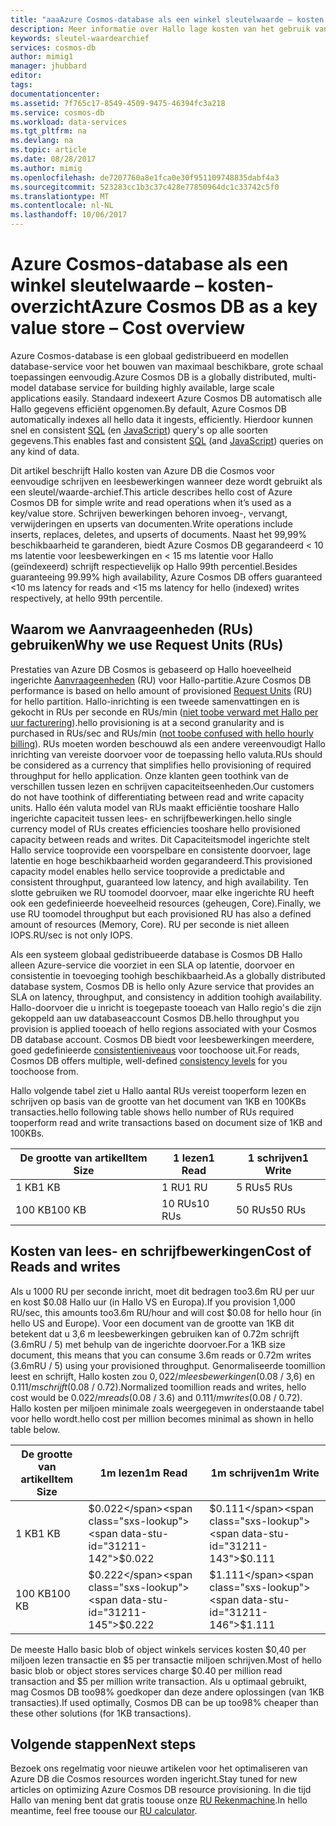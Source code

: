 ```yaml
---
title: "aaaAzure Cosmos-database als een winkel sleutelwaarde – kosten overzicht | Microsoft Docs"
description: Meer informatie over Hallo lage kosten van het gebruik van Azure DB die Cosmos als een winkel sleutelwaarde.
keywords: sleutel-waardearchief
services: cosmos-db
author: mimig1
manager: jhubbard
editor: 
tags: 
documentationcenter: 
ms.assetid: 7f765c17-8549-4509-9475-46394fc3a218
ms.service: cosmos-db
ms.workload: data-services
ms.tgt_pltfrm: na
ms.devlang: na
ms.topic: article
ms.date: 08/28/2017
ms.author: mimig
ms.openlocfilehash: de7207760a8e1fca0e30f951109748835dabf4a3
ms.sourcegitcommit: 523283cc1b3c37c428e77850964dc1c33742c5f0
ms.translationtype: MT
ms.contentlocale: nl-NL
ms.lasthandoff: 10/06/2017
---
```

# <a name="azure-cosmos-db-as-a-key-value-store--cost-overview"></a><span data-ttu-id="31211-104">Azure Cosmos-database als een winkel sleutelwaarde – kosten-overzicht</span><span class="sxs-lookup"><span data-stu-id="31211-104">Azure Cosmos DB as a key value store – Cost overview</span></span>

<span data-ttu-id="31211-105">Azure Cosmos-database is een globaal gedistribueerd en modellen database-service voor het bouwen van maximaal beschikbare, grote schaal toepassingen eenvoudig.</span><span class="sxs-lookup"><span data-stu-id="31211-105">Azure Cosmos DB is a globally distributed, multi-model database service for building highly available, large scale applications easily.</span></span> <span data-ttu-id="31211-106">Standaard indexeert Azure Cosmos DB automatisch alle Hallo gegevens efficiënt opgenomen.</span><span class="sxs-lookup"><span data-stu-id="31211-106">By default, Azure Cosmos DB automatically indexes all hello data it ingests, efficiently.</span></span> <span data-ttu-id="31211-107">Hierdoor kunnen snel en consistent [SQL](documentdb-sql-query.md) (en [JavaScript](programming.md)) query's op alle soorten gegevens.</span><span class="sxs-lookup"><span data-stu-id="31211-107">This enables fast and consistent [SQL](documentdb-sql-query.md) (and [JavaScript](programming.md)) queries on any kind of data.</span></span> 

<span data-ttu-id="31211-108">Dit artikel beschrijft Hallo kosten van Azure DB die Cosmos voor eenvoudige schrijven en leesbewerkingen wanneer deze wordt gebruikt als een sleutel/waarde-archief.</span><span class="sxs-lookup"><span data-stu-id="31211-108">This article describes hello cost of Azure Cosmos DB for simple write and read operations when it’s used as a key/value store.</span></span> <span data-ttu-id="31211-109">Schrijven bewerkingen behoren invoeg-, vervangt, verwijderingen en upserts van documenten.</span><span class="sxs-lookup"><span data-stu-id="31211-109">Write operations include inserts, replaces, deletes, and upserts of documents.</span></span> <span data-ttu-id="31211-110">Naast het 99,99% beschikbaarheid te garanderen, biedt Azure Cosmos DB gegarandeerd < 10 ms latentie voor leesbewerkingen en < 15 ms latentie voor Hallo (geïndexeerd) schrijft respectievelijk op Hallo 99th percentiel.</span><span class="sxs-lookup"><span data-stu-id="31211-110">Besides guaranteeing 99.99% high availability, Azure Cosmos DB offers guaranteed <10 ms latency for reads and <15 ms latency for hello (indexed) writes respectively, at hello 99th percentile.</span></span> 

## <a name="why-we-use-request-units-rus"></a><span data-ttu-id="31211-111">Waarom we Aanvraageenheden (RUs) gebruiken</span><span class="sxs-lookup"><span data-stu-id="31211-111">Why we use Request Units (RUs)</span></span>

<span data-ttu-id="31211-112">Prestaties van Azure DB Cosmos is gebaseerd op Hallo hoeveelheid ingerichte [Aanvraageenheden](request-units.md) (RU) voor Hallo-partitie.</span><span class="sxs-lookup"><span data-stu-id="31211-112">Azure Cosmos DB performance is based on hello amount of provisioned [Request Units](request-units.md) (RU) for hello partition.</span></span> <span data-ttu-id="31211-113">Hallo-inrichting is een tweede samenvattingen en is gekocht in RUs per seconde en RUs/min ([niet toobe verward met Hallo per uur facturering](https://azure.microsoft.com/pricing/details/cosmos-db/)).</span><span class="sxs-lookup"><span data-stu-id="31211-113">hello provisioning is at a second granularity and is purchased in RUs/sec and RUs/min ([not toobe confused with hello hourly billing](https://azure.microsoft.com/pricing/details/cosmos-db/)).</span></span> <span data-ttu-id="31211-114">RUs moeten worden beschouwd als een andere vereenvoudigt Hallo inrichting van vereiste doorvoer voor de toepassing hello valuta.</span><span class="sxs-lookup"><span data-stu-id="31211-114">RUs should be considered as a currency that simplifies hello provisioning of required throughput for hello application.</span></span> <span data-ttu-id="31211-115">Onze klanten geen toothink van de verschillen tussen lezen en schrijven capaciteitseenheden.</span><span class="sxs-lookup"><span data-stu-id="31211-115">Our customers do not have toothink of differentiating between read and write capacity units.</span></span> <span data-ttu-id="31211-116">Hallo één valuta model van RUs maakt efficiëntie tooshare Hallo ingerichte capaciteit tussen lees- en schrijfbewerkingen.</span><span class="sxs-lookup"><span data-stu-id="31211-116">hello single currency model of RUs creates efficiencies tooshare hello provisioned capacity between reads and writes.</span></span> <span data-ttu-id="31211-117">Dit Capaciteitsmodel ingerichte stelt Hallo service tooprovide een voorspelbare en consistente doorvoer, lage latentie en hoge beschikbaarheid worden gegarandeerd.</span><span class="sxs-lookup"><span data-stu-id="31211-117">This provisioned capacity model enables hello service tooprovide a predictable and consistent throughput, guaranteed low latency, and high availability.</span></span> <span data-ttu-id="31211-118">Ten slotte gebruiken we RU toomodel doorvoer, maar elke ingerichte RU heeft ook een gedefinieerde hoeveelheid resources (geheugen, Core).</span><span class="sxs-lookup"><span data-stu-id="31211-118">Finally, we use RU toomodel throughput but each provisioned RU has also a defined amount of resources (Memory, Core).</span></span> <span data-ttu-id="31211-119">RU per seconde is niet alleen IOPS.</span><span class="sxs-lookup"><span data-stu-id="31211-119">RU/sec is not only IOPS.</span></span>

<span data-ttu-id="31211-120">Als een systeem globaal gedistribueerde database is Cosmos DB Hallo alleen Azure-service die voorziet in een SLA op latentie, doorvoer en consistentie in toevoeging toohigh beschikbaarheid.</span><span class="sxs-lookup"><span data-stu-id="31211-120">As a globally distributed database system, Cosmos DB is hello only Azure service that provides an SLA on latency, throughput, and consistency in addition toohigh availability.</span></span> <span data-ttu-id="31211-121">Hallo-doorvoer die u inricht is toegepaste tooeach van Hallo regio's die zijn gekoppeld aan uw databaseaccount Cosmos DB.</span><span class="sxs-lookup"><span data-stu-id="31211-121">hello throughput you provision is applied tooeach of hello regions associated with your Cosmos DB database account.</span></span> <span data-ttu-id="31211-122">Cosmos DB biedt voor leesbewerkingen meerdere, goed gedefinieerde [consistentieniveaus](consistency-levels.md) voor toochoose uit.</span><span class="sxs-lookup"><span data-stu-id="31211-122">For reads, Cosmos DB offers multiple, well-defined [consistency levels](consistency-levels.md) for you toochoose from.</span></span> 

<span data-ttu-id="31211-123">Hallo volgende tabel ziet u Hallo aantal RUs vereist tooperform lezen en schrijven op basis van de grootte van het document van 1KB en 100KBs transacties.</span><span class="sxs-lookup"><span data-stu-id="31211-123">hello following table shows hello number of RUs required tooperform read and write transactions based on document size of 1KB and 100KBs.</span></span>

|<span data-ttu-id="31211-124">De grootte van artikel</span><span class="sxs-lookup"><span data-stu-id="31211-124">Item Size</span></span>|<span data-ttu-id="31211-125">1 lezen</span><span class="sxs-lookup"><span data-stu-id="31211-125">1 Read</span></span>|<span data-ttu-id="31211-126">1 schrijven</span><span class="sxs-lookup"><span data-stu-id="31211-126">1 Write</span></span>|
|-------------|------|-------|
|<span data-ttu-id="31211-127">1 KB</span><span class="sxs-lookup"><span data-stu-id="31211-127">1 KB</span></span>|<span data-ttu-id="31211-128">1 RU</span><span class="sxs-lookup"><span data-stu-id="31211-128">1 RU</span></span>|<span data-ttu-id="31211-129">5 RUs</span><span class="sxs-lookup"><span data-stu-id="31211-129">5 RUs</span></span>|
|<span data-ttu-id="31211-130">100 KB</span><span class="sxs-lookup"><span data-stu-id="31211-130">100 KB</span></span>|<span data-ttu-id="31211-131">10 RUs</span><span class="sxs-lookup"><span data-stu-id="31211-131">10 RUs</span></span>|<span data-ttu-id="31211-132">50 RUs</span><span class="sxs-lookup"><span data-stu-id="31211-132">50 RUs</span></span>|

## <a name="cost-of-reads-and-writes"></a><span data-ttu-id="31211-133">Kosten van lees- en schrijfbewerkingen</span><span class="sxs-lookup"><span data-stu-id="31211-133">Cost of Reads and writes</span></span>

<span data-ttu-id="31211-134">Als u 1000 RU per seconde inricht, moet dit bedragen too3.6m RU per uur en kost $0.08 Hallo uur (in Hallo VS en Europa).</span><span class="sxs-lookup"><span data-stu-id="31211-134">If you provision 1,000 RU/sec, this amounts too3.6m RU/hour and will cost $0.08 for hello hour (in hello US and Europe).</span></span> <span data-ttu-id="31211-135">Voor een document van de grootte van 1KB dit betekent dat u 3,6 m leesbewerkingen gebruiken kan of 0.72m schrijft (3.6mRU / 5) met behulp van de ingerichte doorvoer.</span><span class="sxs-lookup"><span data-stu-id="31211-135">For a 1KB size document, this means that you can consume 3.6m reads or 0.72m writes (3.6mRU / 5) using your provisioned throughput.</span></span> <span data-ttu-id="31211-136">Genormaliseerde toomillion leest en schrijft, Hallo kosten zou $0,022 /m leesbewerkingen ($0.08 / 3,6) en $0.111/ m schrijft ($0.08 / 0.72).</span><span class="sxs-lookup"><span data-stu-id="31211-136">Normalized toomillion reads and writes, hello cost would be $0.022 /m reads ($0.08 / 3.6) and $0.111/m writes ($0.08 / 0.72).</span></span> <span data-ttu-id="31211-137">Hallo kosten per miljoen minimale zoals weergegeven in onderstaande tabel voor hello wordt.</span><span class="sxs-lookup"><span data-stu-id="31211-137">hello cost per million becomes minimal as shown in hello table below.</span></span>

|<span data-ttu-id="31211-138">De grootte van artikel</span><span class="sxs-lookup"><span data-stu-id="31211-138">Item Size</span></span>|<span data-ttu-id="31211-139">1m lezen</span><span class="sxs-lookup"><span data-stu-id="31211-139">1m Read</span></span>|<span data-ttu-id="31211-140">1m schrijven</span><span class="sxs-lookup"><span data-stu-id="31211-140">1m Write</span></span>|
|-------------|-------|--------|
|<span data-ttu-id="31211-141">1 KB</span><span class="sxs-lookup"><span data-stu-id="31211-141">1 KB</span></span>|<span data-ttu-id="31211-142">$0.022</span><span class="sxs-lookup"><span data-stu-id="31211-142">$0.022</span></span>|<span data-ttu-id="31211-143">$0.111</span><span class="sxs-lookup"><span data-stu-id="31211-143">$0.111</span></span>|
|<span data-ttu-id="31211-144">100 KB</span><span class="sxs-lookup"><span data-stu-id="31211-144">100 KB</span></span>|<span data-ttu-id="31211-145">$0.222</span><span class="sxs-lookup"><span data-stu-id="31211-145">$0.222</span></span>|<span data-ttu-id="31211-146">$1.111</span><span class="sxs-lookup"><span data-stu-id="31211-146">$1.111</span></span>|


<span data-ttu-id="31211-147">De meeste Hallo basic blob of object winkels services kosten $0,40 per miljoen lezen transactie en $5 per transactie miljoen schrijven.</span><span class="sxs-lookup"><span data-stu-id="31211-147">Most of hello basic blob or object stores services charge $0.40 per million read transaction and $5 per million write transaction.</span></span> <span data-ttu-id="31211-148">Als u optimaal gebruikt, mag Cosmos DB too98% goedkoper dan deze andere oplossingen (van 1KB transacties).</span><span class="sxs-lookup"><span data-stu-id="31211-148">If used optimally, Cosmos DB can be up too98% cheaper than these other solutions (for 1KB transactions).</span></span>

## <a name="next-steps"></a><span data-ttu-id="31211-149">Volgende stappen</span><span class="sxs-lookup"><span data-stu-id="31211-149">Next steps</span></span>

<span data-ttu-id="31211-150">Bezoek ons regelmatig voor nieuwe artikelen voor het optimaliseren van Azure DB die Cosmos resources worden ingericht.</span><span class="sxs-lookup"><span data-stu-id="31211-150">Stay tuned for new articles on optimizing Azure Cosmos DB resource provisioning.</span></span> <span data-ttu-id="31211-151">In die tijd Hallo van mening bent dat gratis toouse onze [RU Rekenmachine](https://www.documentdb.com/capacityplanner).</span><span class="sxs-lookup"><span data-stu-id="31211-151">In hello meantime, feel free toouse our [RU calculator](https://www.documentdb.com/capacityplanner).</span></span>

